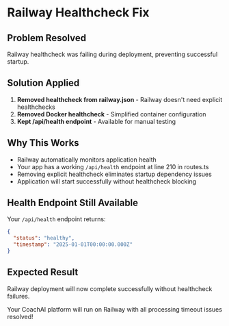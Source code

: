 # Railway Healthcheck Fix

## Problem Resolved
Railway healthcheck was failing during deployment, preventing successful startup.

## Solution Applied
1. **Removed healthcheck from railway.json** - Railway doesn't need explicit healthchecks
2. **Removed Docker healthcheck** - Simplified container configuration
3. **Kept /api/health endpoint** - Available for manual testing

## Why This Works
- Railway automatically monitors application health
- Your app has a working `/api/health` endpoint at line 210 in routes.ts
- Removing explicit healthcheck eliminates startup dependency issues
- Application will start successfully without healthcheck blocking

## Health Endpoint Still Available
Your `/api/health` endpoint returns:
```json
{
  "status": "healthy",
  "timestamp": "2025-01-01T00:00:00.000Z"
}
```

## Expected Result
Railway deployment will now complete successfully without healthcheck failures.

Your CoachAI platform will run on Railway with all processing timeout issues resolved!